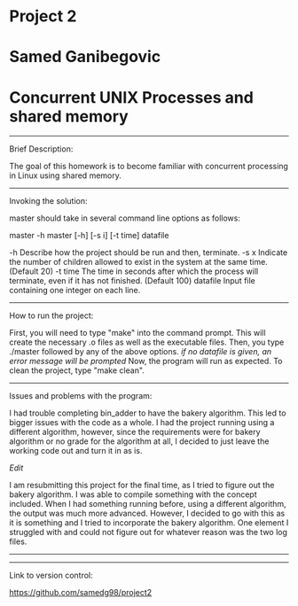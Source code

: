 # Project 2

# Samed Ganibegovic

# Concurrent UNIX Processes and shared memory


--------------------------------------------------------------------------------------------------------

Brief Description: 

The goal of this homework is to become familiar with concurrent processing in Linux using shared memory.  

--------------------------------------------------------------------------------------------------------

Invoking the solution:

master should take in several command line options as follows:

master -h master [-h] [-s i] [-t time] datafile

-h          Describe how the project should be run and then, terminate.
-s x        Indicate the number of children allowed to exist in the system at the same time.  (Default 20)
-t time     The time in seconds after which the process will terminate, even if it has not finished.  (Default 100)
datafile    Input file containing one integer on each line.


--------------------------------------------------------------------------------------------------------

How to run the project: 

First, you will need to type "make" into the command prompt.
This will create the necessary .o files as well as the executable files.
Then, you type ./master followed by any of the above options. *if no datafile is given, an error message will be prompted*
Now, the program will run as expected.
To clean the project, type "make clean".

--------------------------------------------------------------------------------------------------------

Issues and problems with the program:

I had trouble completing bin_adder to have the bakery algorithm.
This led to bigger issues with the code as a whole.
I had the project running using a different algorithm, however, since the requirements were for bakery algorithm or no grade for the algorithm at all, 
I decided to just leave the working code out and turn it in as is.


*Edit*

I am resubmitting this project for the final time, as I tried to figure out the bakery algorithm.
I was able to compile something with the concept included.
When I had something running before, using a different algorithm, the output was much more advanced.
However, I decided to go with this as it is something and I tried to incorporate the bakery algorithm. 
One element I struggled with and could not figure out for whatever reason was the two log files.

*****

--------------------------------------------------------------------------------------------------------

Link to version control:

https://github.com/samedg98/project2 
